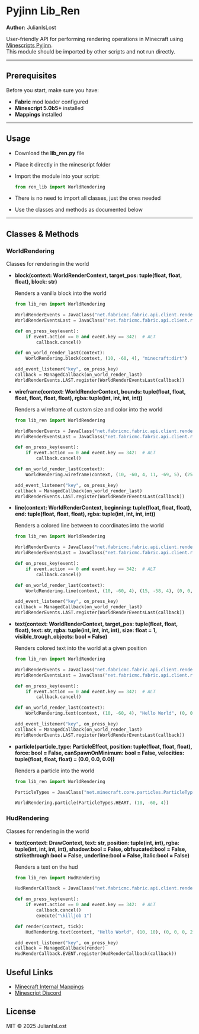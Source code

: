 # Pyjinn Lib_Ren

**Author:** JulianIsLost

User-friendly API for performing rendering operations in Minecraft using [Minescripts Pyjinn](https://minescript.net/pyjinn/).  
This module should be imported by other scripts and not run directly.

---

## Prerequisites

Before you start, make sure you have:

- **Fabric** mod loader configured
- **Minescript 5.0b5+** installed
- **Mappings** installed

---

## Usage

- Download the **lib_ren.py** file
- Place it directly in the minescript folder
- Import the module into your script:
  
  ```python
  from ren_lib import WorldRendering
  ```
- There is no need to import all classes, just the ones needed
- Use the classes and methods as documented below

---

## Classes & Methods

###  WorldRendering

Classes for rendering in the world

- **block(context: WorldRenderContext, target_pos: tuple(float, float, float), block: str)**
  
  Renders a vanilla block into the world

  ```python
  from lib_ren import WorldRendering

  WorldRenderEvents = JavaClass("net.fabricmc.fabric.api.client.rendering.v1.WorldRenderEvents") # type: ignore
  WorldRenderEventsLast = JavaClass("net.fabricmc.fabric.api.client.rendering.v1.WorldRenderEvents$Last") # type: ignore

  def on_press_key(event):
      if event.action == 0 and event.key == 342:  # ALT
          callback.cancel()

  def on_world_render_last(context):
      WorldRendering.block(context, (10, -60, 4), "minecraft:dirt")

  add_event_listener("key", on_press_key)
  callback = ManagedCallback(on_world_render_last)
  WorldRenderEvents.LAST.register(WorldRenderEventsLast(callback))
  ```

  
- **wireframe(context: WorldRenderContext, bounds: tuple(float, float, float, float, float, float), rgba: tuple(int, int, int, int))**
  
  Renders a wireframe of custom size and color into the world

  ```python
  from lib_ren import WorldRendering

  WorldRenderEvents = JavaClass("net.fabricmc.fabric.api.client.rendering.v1.WorldRenderEvents") # type: ignore
  WorldRenderEventsLast = JavaClass("net.fabricmc.fabric.api.client.rendering.v1.WorldRenderEvents$Last") # type: ignore

  def on_press_key(event):
      if event.action == 0 and event.key == 342:  # ALT
          callback.cancel()

  def on_world_render_last(context):
      WorldRendering.wireframe(context, (10, -60, 4, 11, -69, 5), (255, 0, 0, 255))

  add_event_listener("key", on_press_key)
  callback = ManagedCallback(on_world_render_last)
  WorldRenderEvents.LAST.register(WorldRenderEventsLast(callback))
  ```
  
- **line(context: WorldRenderContext, beginning: tuple(float, float, float), end: tuple(float, float, float), rgba: tuple(int, int, int, int))**
  
  Renders a colored line between to coordinates into the world

  ```python
  from lib_ren import WorldRendering

  WorldRenderEvents = JavaClass("net.fabricmc.fabric.api.client.rendering.v1.WorldRenderEvents") # type: ignore
  WorldRenderEventsLast = JavaClass("net.fabricmc.fabric.api.client.rendering.v1.WorldRenderEvents$Last") # type: ignore

  def on_press_key(event):
      if event.action == 0 and event.key == 342:  # ALT
          callback.cancel()

  def on_world_render_last(context):
      WorldRendering.line(context, (10, -60, 4), (15, -58, 4), (0, 0, 0, 255))

  add_event_listener("key", on_press_key)
  callback = ManagedCallback(on_world_render_last)
  WorldRenderEvents.LAST.register(WorldRenderEventsLast(callback))
  ```

- **text(context: WorldRenderContext, target_pos: tuple(float, float, float), text: str, rgba: tuple(int, int, int, int), size: float = 1, visible_trough_objects: bool = False)**
  
  Renders colored text into the world at a given position

  ```python
  from lib_ren import WorldRendering

  WorldRenderEvents = JavaClass("net.fabricmc.fabric.api.client.rendering.v1.WorldRenderEvents") # type: ignore
  WorldRenderEventsLast = JavaClass("net.fabricmc.fabric.api.client.rendering.v1.WorldRenderEvents$Last") # type: ignore

  def on_press_key(event):
      if event.action == 0 and event.key == 342:  # ALT
          callback.cancel()

  def on_world_render_last(context):
      WorldRendering.text(context, (10, -60, 4), "Hello World", (0, 0, 0, 255))

  add_event_listener("key", on_press_key)
  callback = ManagedCallback(on_world_render_last)
  WorldRenderEvents.LAST.register(WorldRenderEventsLast(callback))
  ```

- **particle(particle_type: ParticleEffect, position: tuple(float, float, float), force: bool = False, canSpawnOnMinimum: bool = False, velocities: tuple(float, float, float) = (0.0, 0.0, 0.0))**
  
  Renders a particle into the world

  ```python
  from lib_ren import WorldRendering

  ParticleTypes = JavaClass("net.minecraft.core.particles.ParticleTypes") # type: ignore

  WorldRendering.particle(ParticleTypes.HEART, (10, -60, 4))
  ```

###  HudRendering

Classes for rendering in the world

- **text(context: DrawContext, text: str, position: tuple(int, int), rgba: tuple(int, int, int, int), shadow:bool = False, obfsucated:bool = False, strikethrough:bool = False, underline:bool = False, italic:bool = False)**

  Renders a text on the hud

  ```python
  from lib_ren import HudRendering

  HudRenderCallback = JavaClass("net.fabricmc.fabric.api.client.rendering.v1.HudRenderCallback")
  
  def on_press_key(event):
      if event.action == 0 and event.key == 342:  # ALT
          callback.cancel()
          execute("\killjob 1")

  def render(context, tick):
      HudRendering.text(context, "Hello World", (10, 10), (0, 0, 0, 255), obfsucated=True)
  
  add_event_listener("key", on_press_key)
  callback = ManagedCallback(render)
  HudRenderCallback.EVENT.register(HudRenderCallback(callback))
  ```

## Useful Links

- [Minecraft Internal Mappings](https://mappings.dev) 
- [Minescript Discord](https://discord.gg/NjcyvrHTze)

## License

MIT © 2025 JulianIsLost
